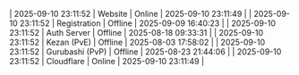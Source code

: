 | 2025-09-10 23:11:52 | Website | Online | 2025-09-10 23:11:49 |
| 2025-09-10 23:11:52 | Registration | Offline | 2025-09-09 16:40:23 |
| 2025-09-10 23:11:52 | Auth Server | Offline | 2025-08-18 09:33:31 |
| 2025-09-10 23:11:52 | Kezan (PvE) | Offline | 2025-08-03 17:58:02 |
| 2025-09-10 23:11:52 | Gurubashi (PvP) | Offline | 2025-08-23 21:44:06 |
| 2025-09-10 23:11:52 | Cloudflare | Online | 2025-09-10 23:11:49 |
